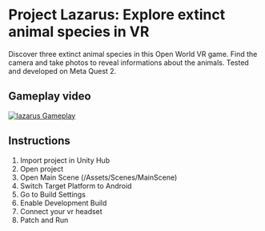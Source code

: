 # Project Lazarus: Explore extinct animal species in VR


Discover three extinct animal species in this Open World VR game. Find the camera and take photos to reveal informations about the animals.
Tested and developed on Meta Quest 2.

## Gameplay video
[![lazarus Gameplay](https://img.youtube.com/vi/et_SZMBemws/0.jpg)](https://www.youtube.com/watch?v=et_SZMBemws "Gameplay")


## Instructions

1. Import project in Unity Hub
2. Open project
3. Open Main Scene (/Assets/Scenes/MainScene)
4. Switch Target Platform to Android 
5. Go to Build Settings
6. Enable Development Build
7. Connect your vr headset
8. Patch and Run
